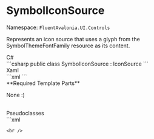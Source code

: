 # SymbolIconSource
Namespace: `FluentAvalonia.UI.Controls`

Represents an icon source that uses a glyph from the SymbolThemeFontFamily resource as its content.

<div class="code-example" markdown="1">
C#
</div>
```csharp
public class SymbolIconSource : IconSource
```

<br />
<div class="code-example" markdown="1">
Xaml
</div>
```xml
<ui:SymbolIconSource />
```

<br />
**Required Template Parts**

None :)


<br />

<div class="code-example" markdown="1">
Pseudoclasses
</div>
```xml

```
<br />